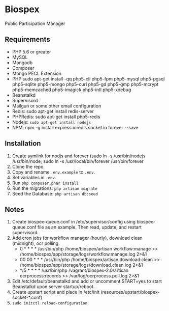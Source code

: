 Biospex
=======

Public Participation Manager

Requirements
------------

 - PHP 5.6 or greater
 - MySQL
 - Mongodb
 - Composer
 - Mongo PECL Extension
 - PHP sudo apt-get install -qq php5-cli php5-fpm php5-mysql php5-pgsql php5-sqlite php5-mongo php5-curl php5-gd php5-gmp php5-mcrypt php5-memcached php5-imagick php5-intl php5-xdebug
 - Beanstalkd
 - Supervisord
 - Mailgun or some other email configuration
 - Redis: sudo apt-get install redis-server
 - PHPRedis: sudo apt-get install php5-redis
 - Nodejs: ```sudo apt-get install nodejs```
 - NPM: npm -g install express ioredis socket.io forever --save


Installation
------------
1. Create symlink for nodjs and forever (sudo ln -s /usr/bin/nodejs /usr/bin/node; sudo ln -s /usr/local/bin/forever /usr/bin/forever
1. Clone the repo
2. Copy and rename ```.env.example``` to ```.env```.
3. Set variables in ```.env```.
6. Run ```php composer.phar install```
7. Run the migrations: ```php artisan migrate```
8. Seed the Database: ```php artisan db:seed```

Notes
-----
1. Create biospex-queue.conf in /etc/supervisor/config using biospex-queue.conf file as an example. Then read, update, and restart supervisord.
2. Add cron jobs for workflow manager (hourly), download clean (midnight), ocr polling.
    - 0 * * * * /usr/bin/php /home/biospex/artisan workflow:manage >> /home/biospex/app/storage/logs/workflow.manage.log 2>&1
    - 00 00 * * * /usr/bin/php /home/biospex/artisan download:clean >> /home/biospex/app/storage/logs/download.clean.log 2>&1
    - */5 * * * * /usr/bin/php /vagrant/biospex-2.0/artisan ocrprocess:records >> /var/log/ocrprocess.poll.log 2>&1
3. Edit /etc/default/beanstalkd and add or uncomment START=yes to start Beanstalkd upon server startup/reboot.
4. Create upstart script and place in /etc/init (resources/upstart/biospex-socket-*.conf)
5. ```sudo initctl reload-configuration```
